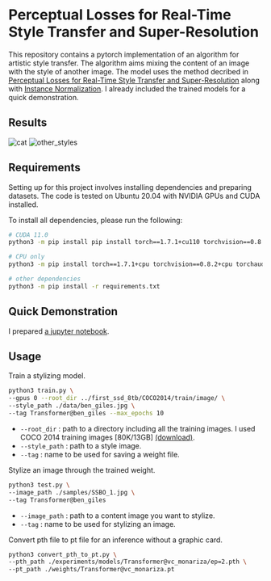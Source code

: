# Perceptual Losses for Real-Time Style Transfer and Super-Resolution

This repository contains a pytorch implementation of an algorithm for artistic style transfer. The algorithm aims mixing the content of an image with the style of another image. The model uses the method decribed in [Perceptual Losses for Real-Time Style Transfer and Super-Resolution](https://arxiv.org/abs/1603.08155) along with [Instance Normalization](https://arxiv.org/pdf/1607.08022.pdf). I already included the trained models for a quick demonstration.

## Results
![cat](./results/220206_Style_Transfer.png)
![other_styles](./results/220209_Style_Transfer-some-examples.png)

## Requirements
Setting up for this project involves installing dependencies and preparing datasets. The code is tested on Ubuntu 20.04 with NVIDIA GPUs and CUDA installed. 

To install all dependencies, please run the following:
```bash
# CUDA 11.0
python3 -m pip install pip install torch==1.7.1+cu110 torchvision==0.8.2+cu110 torchaudio==0.7.2 -f https://download.pytorch.org/whl/torch_stable.html

# CPU only
python3 -m pip install torch==1.7.1+cpu torchvision==0.8.2+cpu torchaudio==0.7.2 -f https://download.pytorch.org/whl/torch_stable.html

# other dependencies
python3 -m pip install -r requirements.txt
```

## Quick Demonstration
I prepared [a jupyter notebook](https://github.com/OFRIN/Fast_Neural_Style_Transfer/demo.ipynb).

## Usage
Train a stylizing model.
```bash
python3 train.py \
--gpus 0 --root_dir ../first_ssd_8tb/COCO2014/train/image/ \
--style_path ./data/ben_giles.jpg \
--tag Transformer@ben_giles --max_epochs 10
```
* `--root_dir` : path to a directory including all the training images. I used COCO 2014 training images [80K/13GB] [(download)](https://cocodataset.org/#download).
* `--style_path` : path to a style image.
* `--tag` : name to be used for saving a weight file.

Stylize an image through the trained weight.
```bash
python3 test.py \
--image_path ./samples/SSBO_1.jpg \
--tag Transformer@ben_giles
```
* `--image_path` : path to a content image you want to stylize.
* `--tag` : name to be used for stylizing an image.

Convert pth file to pt file for an inference without a graphic card.
```bash
python3 convert_pth_to_pt.py \
--pth_path ./experiments/models/Transformer@vc_monariza/ep=2.pth \
--pt_path ./weights/Transformer@vc_monariza.pt
```
